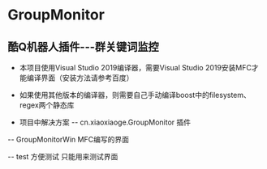 # GroupMonitor
## 酷Q机器人插件---群关键词监控

- 本项目使用Visual Studio 2019编译器，需要Visual Studio 2019安装MFC才能编译界面（安装方法请参考百度）
- 如果使用其他版本的编译器，则需要自己手动编译boost中的filesystem、regex两个静态库

- 项目中解决方案
-- cn.xiaoxiaoge.GroupMonitor   插件


-- GroupMonitorWin  MFC编写的界面


-- test   方便测试 只能用来测试界面


